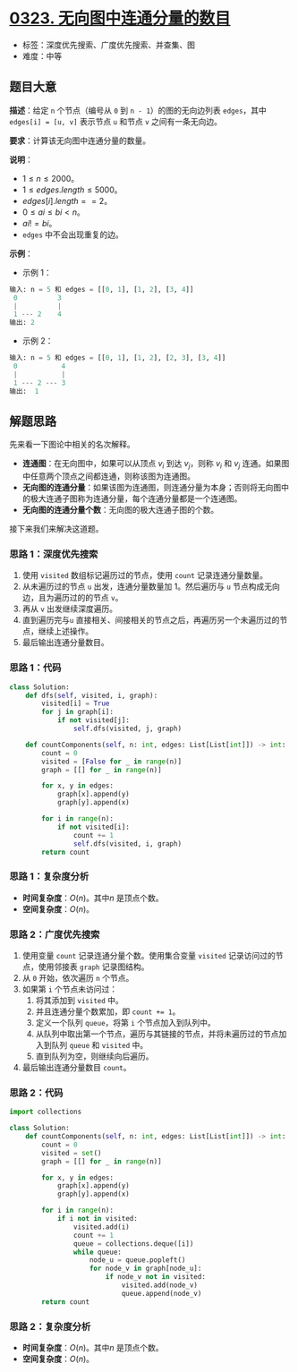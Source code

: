 # [0323. 无向图中连通分量的数目](https://leetcode.cn/problems/number-of-connected-components-in-an-undirected-graph/)

- 标签：深度优先搜索、广度优先搜索、并查集、图
- 难度：中等

## 题目大意

**描述**：给定 `n` 个节点（编号从 `0` 到 `n - 1`）的图的无向边列表 `edges`，其中 `edges[i] = [u, v]` 表示节点 `u` 和节点 `v` 之间有一条无向边。

**要求**：计算该无向图中连通分量的数量。

**说明**：

- $1 \le n \le 2000$。
- $1 \le edges.length \le 5000$。
- $edges[i].length == 2$。
- $0 \le ai \le bi < n$。
- $ai != bi$。
- `edges` 中不会出现重复的边。

**示例**：

- 示例 1：

```Python
输入: n = 5 和 edges = [[0, 1], [1, 2], [3, 4]]
 0          3
 |          |
 1 --- 2    4 
输出: 2
```

- 示例 2：

```Python
输入: n = 5 和 edges = [[0, 1], [1, 2], [2, 3], [3, 4]]
 0           4
 |           |
 1 --- 2 --- 3
输出:  1
```

## 解题思路

先来看一下图论中相关的名次解释。

- **连通图**：在无向图中，如果可以从顶点 $v_i$ 到达 $v_j$，则称 $v_i$ 和 $v_j$ 连通。如果图中任意两个顶点之间都连通，则称该图为连通图。
- **无向图的连通分量**：如果该图为连通图，则连通分量为本身；否则将无向图中的极大连通子图称为连通分量，每个连通分量都是一个连通图。
- **无向图的连通分量个数**：无向图的极大连通子图的个数。

接下来我们来解决这道题。

### 思路 1：深度优先搜索

1. 使用 `visited` 数组标记遍历过的节点，使用 `count` 记录连通分量数量。
2. 从未遍历过的节点 `u` 出发，连通分量数量加 1。然后遍历与 `u` 节点构成无向边，且为遍历过的的节点 `v`。
3. 再从 `v` 出发继续深度遍历。
4. 直到遍历完与`u`  直接相关、间接相关的节点之后，再遍历另一个未遍历过的节点，继续上述操作。
5. 最后输出连通分量数目。

### 思路 1：代码

```Python
class Solution:
    def dfs(self, visited, i, graph):
        visited[i] = True
        for j in graph[i]:
            if not visited[j]:
                self.dfs(visited, j, graph)

    def countComponents(self, n: int, edges: List[List[int]]) -> int:
        count = 0
        visited = [False for _ in range(n)]
        graph = [[] for _ in range(n)]

        for x, y in edges:
            graph[x].append(y)
            graph[y].append(x)

        for i in range(n):
            if not visited[i]:
                count += 1
                self.dfs(visited, i, graph)
        return count
```

### 思路 1：复杂度分析

- **时间复杂度**：$O(n)$。其中$n$ 是顶点个数。
- **空间复杂度**：$O(n)$。

### 思路 2：广度优先搜索

1. 使用变量 `count` 记录连通分量个数。使用集合变量 `visited` 记录访问过的节点，使用邻接表 `graph` 记录图结构。
2. 从 `0` 开始，依次遍历 `n` 个节点。
3. 如果第 `i` 个节点未访问过：
   1. 将其添加到 `visited` 中。
   2. 并且连通分量个数累加，即 `count += 1`。
   3. 定义一个队列 `queue`，将第 `i` 个节点加入到队列中。
   4. 从队列中取出第一个节点，遍历与其链接的节点，并将未遍历过的节点加入到队列 `queue` 和 `visited` 中。
   5. 直到队列为空，则继续向后遍历。
4. 最后输出连通分量数目 `count`。

### 思路 2：代码

```Python
import collections

class Solution:
    def countComponents(self, n: int, edges: List[List[int]]) -> int:
        count = 0
        visited = set()
        graph = [[] for _ in range(n)]

        for x, y in edges:
            graph[x].append(y)
            graph[y].append(x)

        for i in range(n):
            if i not in visited:
                visited.add(i)
                count += 1
                queue = collections.deque([i])
                while queue:
                    node_u = queue.popleft()
                    for node_v in graph[node_u]:
                        if node_v not in visited:
                            visited.add(node_v)
                            queue.append(node_v)
        return count
```

### 思路 2：复杂度分析

- **时间复杂度**：$O(n)$。其中$n$ 是顶点个数。
- **空间复杂度**：$O(n)$。
